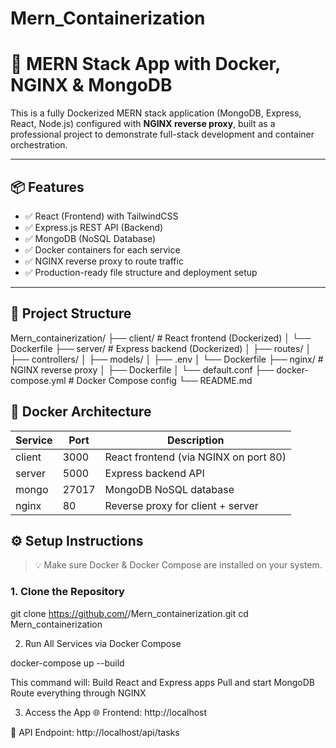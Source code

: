 # Mern_Containerization
# 🚀 MERN Stack App with Docker, NGINX & MongoDB

This is a fully Dockerized MERN stack application (MongoDB, Express, React, Node.js) configured with **NGINX reverse proxy**, built as a professional project to demonstrate full-stack development and container orchestration.

---

## 📦 Features

- ✅ React (Frontend) with TailwindCSS
- ✅ Express.js REST API (Backend)
- ✅ MongoDB (NoSQL Database)
- ✅ Docker containers for each service
- ✅ NGINX reverse proxy to route traffic
- ✅ Production-ready file structure and deployment setup

---

## 🧱 Project Structure

Mern_containerization/
├── client/ # React frontend (Dockerized)
│ └── Dockerfile
├── server/ # Express backend (Dockerized)
│ ├── routes/
│ ├── controllers/
│ ├── models/
│ ├── .env
│ └── Dockerfile
├── nginx/ # NGINX reverse proxy
│ ├── Dockerfile
│ └── default.conf
├── docker-compose.yml # Docker Compose config
└── README.md



## 🐳 Docker Architecture

| Service  | Port | Description                          |
|----------|------|--------------------------------------|
| client   | 3000 | React frontend (via NGINX on port 80)|
| server   | 5000 | Express backend API                  |
| mongo    | 27017| MongoDB NoSQL database               |
| nginx    | 80   | Reverse proxy for client + server    |



## ⚙️ Setup Instructions

> 💡 Make sure Docker & Docker Compose are installed on your system.

### 1. Clone the Repository


git clone https://github.com/<your-username>/Mern_containerization.git
cd Mern_containerization



2. Run All Services via Docker Compose
   
docker-compose up --build


This command will:
Build React and Express apps
Pull and start MongoDB
Route everything through NGINX

3. Access the App
🌐 Frontend: http://localhost

🔧 API Endpoint: http://localhost/api/tasks


